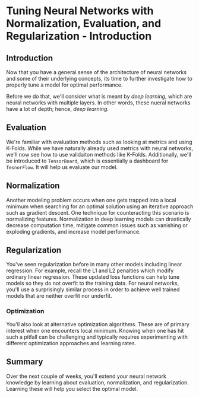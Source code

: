 # Tuning Neural Networks with Normalization, Evaluation, and Regularization - Introduction

## Introduction


Now that you have a general sense of the architecture of neural networks and some of their underlying concepts, its time to further investigate how to properly tune a model for optimal performance.

Before we do that, we'll consider what is meant by *deep learning*, which are neural networks with multiple layers. In other words, these nueral networks have a lot of depth; hence, *deep learning*.

## Evaluation

We're familiar with evaluation methods such as looking at metrics and using K-Folds. While we have naturally already used metrics with neural networks, we'll now see how to use validaiton methods like K-Folds. Additionally, we'll be introduced to `TensorBoard`, which is essentially a dashboard for `TesnorFlow`. It will help us evaluate our model.

## Normalization

Another modeling problem occurs when one gets trapped into a local minimum when searching for an optimal solution using an iterative approach such as gradient descent. One technique for counteracting this scenario is normalizing features. Normalization in deep learning models can drastically decrease computation time, mitigate common issues such as vanishing or exploding gradients, and increase model performance.

## Regularization

You've seen regularization before in many other models including linear regression. For example, recall the L1 and L2 penalties which modify ordinary linear regression. These updated loss functions can help tune models so they do not overfit to the training data. For neural networks, you'll use a surprisingly similar process in order to achieve well trained models that are neither overfit nor underfit.


### Optimization

You'll also look at alternative optimization algorithms. These are of primary interest when one encounters local minimum. Knowing when one has hit such a pitfall can be challenging and typically requires experimenting with different optimization approaches and learning rates.

## Summary

Over the next couple of weeks, you'll extend your neural network knowledge by learning about evaluation, normalization, and regularization. Learning these will help you select the optimal model. 